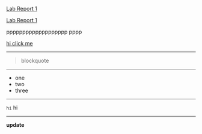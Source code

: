 [Lab Report 1](lab-report-1-week-2.html)

[Lab Report 1](https://tea-mochi.github.io/cse15l-lab-reports/lab-report-1-week-2.html)


ppppppppppppppppppp
pppp

[hi click me](https://www.youtube.com/watch?v=dQw4w9WgXcQ)

***

>blockquote

***

* one
* two
* three

***

`hi` hi

***

**update**